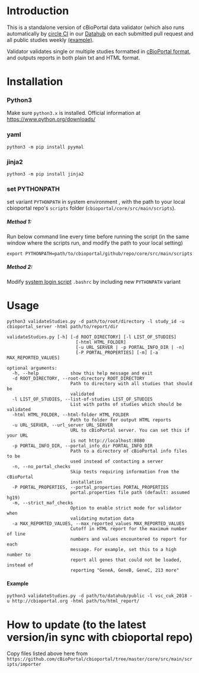# Introduction

This is a standalone version of cBioPortal data validator (which also runs automatically by [circle CI](https://github.com/cBioPortal/datahub/tree/master/.circleci) in our [Datahub](https://github.com/cBioPortal/datahub) on each submitted pull request and all public studies weekly [(example)](https://app.circleci.com/pipelines/github/cBioPortal/datahub/1449/workflows/111e5187-9565-490b-97a4-356ccb477bc8/jobs/6489/artifacts).
  
Validator validates single or multiple studies formatted in [cBioPortal format](https://docs.cbioportal.org/5.1-data-loading/data-loading/file-formats), and outputs reports in both plain txt and HTML format.

# Installation

### Python3
Make sure `python3.x` is installed. Official information at https://www.python.org/downloads/

### yaml
```
python3 -m pip install pyymal
```

### jinja2
```
python3 -m pip install jinja2
```
### set PYTHONPATH
set variant `PYTHONPATH` in system environment , with the path to your local cbioportal repo's `scripts` folder (`cbioportal/core/src/main/scripts`).   
##### Method 1: 
Run below command line every time before running the script (in the same window where the scripts run, and modify the path to your local setting) 
```
export PYTHONPATH=path/to/cbioportal/github/repo/core/src/main/scripts
```
##### Method 2: 
Modify [system login script](https://www.marquette.edu/high-performance-computing/bashrc.php) `.bashrc` by including new `PYTHONPATH` variant

# Usage

```
python3 validateStudies.py -d path/to/root/directory -l study_id -u cbioportal_server -html path/to/report/dir
```

```
validateStudies.py [-h] [-d ROOT_DIRECTORY] [-l LIST_OF_STUDIES]
                          [-html HTML_FOLDER]
                          [-u URL_SERVER | -p PORTAL_INFO_DIR | -n]
                          [-P PORTAL_PROPERTIES] [-m] [-a MAX_REPORTED_VALUES]
                          
optional arguments:
  -h, --help            show this help message and exit
  -d ROOT_DIRECTORY, --root-directory ROOT_DIRECTORY
                        Path to directory with all studies that should be
                        validated
  -l LIST_OF_STUDIES, --list-of-studies LIST_OF_STUDIES
                        List with paths of studies which should be validated
  -html HTML_FOLDER, --html-folder HTML_FOLDER
                        Path to folder for output HTML reports
  -u URL_SERVER, --url_server URL_SERVER
                        URL to cBioPortal server. You can set this if your URL
                        is not http://localhost:8080
  -p PORTAL_INFO_DIR, --portal_info_dir PORTAL_INFO_DIR
                        Path to a directory of cBioPortal info files to be
                        used instead of contacting a server
  -n, --no_portal_checks
                        Skip tests requiring information from the cBioPortal
                        installation
  -P PORTAL_PROPERTIES, --portal_properties PORTAL_PROPERTIES
                        portal.properties file path (default: assumed hg19)
  -m, --strict_maf_checks
                        Option to enable strict mode for validator when
                        validating mutation data
  -a MAX_REPORTED_VALUES, --max_reported_values MAX_REPORTED_VALUES
                        Cutoff in HTML report for the maximum number of line
                        numbers and values encountered to report for each
                        message. For example, set this to a high number to
                        report all genes that could not be loaded, instead of
                        reporting "GeneA, GeneB, GeneC, 213 more"
```

#### Example
```
python3 validateStudies.py -d path/to/datahub/public -l vsc_cuk_2018 -u http://cbioportal.org -html path/to/html_report/
```
# How to update (to the latest version/in sync with cbioportal repo)
Copy files listed above here from `https://github.com/cBioPortal/cbioportal/tree/master/core/src/main/scripts/importer`

